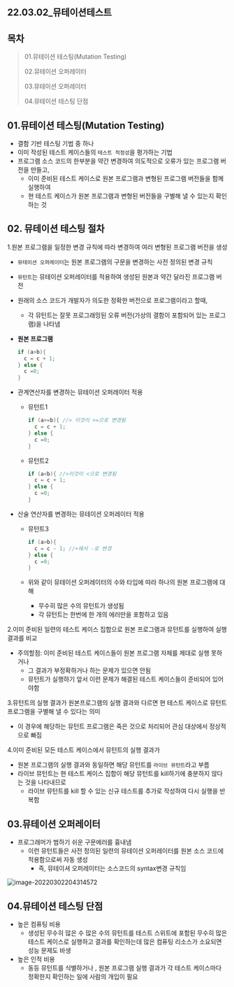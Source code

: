 ## 22.03.02_뮤테이션테스트

## 목차

> 01.뮤테이션 테스팅(Mutation Testing)
>
> 02.뮤테이션 오퍼레이터
>
> 03.뮤테이션 오퍼레이터
>
> 04.뮤테이션 테스팅 단점 

## 01.뮤테이션 테스팅(Mutation Testing)

- 결함 기반 테스팅 기법 중 하나
- 이미 작성된 테스트 케이스들의 `테스트 적정성`을 평가하는 기법
- 프로그램 소스 코드의 한부분을 약간 변경하여 의도적으로 오류가 있는 프로그램 버전을 만들고,
  - 이미 준비된 테스트 케이스로 원본 프로그램과 변형된 프로그램 버전들을 함께실행하여
  - 현 테스트 케이스가 원본 프로그램과 변형된 버전들을 구별해 낼 수 있는지 확인하는 것

## 02. 뮤테이션 테스팅 절차

1.원본 프로그램을 일정한 변경 규칙에 따라 변경하여 여러 변형된 프로그램 버전을 생성

- `뮤테이션 오퍼레이터`는 원본 프로그램의 구문을 변경하는 사전 정의된 변경 규칙
- `뮤턴트`는 뮤테이션 오퍼레이터를 적용하여 생성된 원본과 약간 달라진 프로그램 버전
- 원래의 소스 코드가 개발자가 의도한 정확한 버전으로 프로그램이라고 할때,
  - 각 뮤턴트는 잘못 프로그래밍된 오류 버전(가상의 결함이 포함되어 있는 프로그램)을 나타냄

- **원본 프로그램**

  ```csharp
  if (a>b){
    c = c + 1;
  } else {
    c =0;
  }
  ```

- 관계연산자를 변경하는 뮤테이션 오퍼레이터 적용

  - 뮤턴트1 

    ```csharp
    if (a>=b){ //> 이것이 >=으로 변경됨
      c = c + 1;
    } else {
      c =0;
    }
    ```

  - 뮤턴트2

    ```csharp
    if (a<b){ //>이것이 <으로 변경됨
      c = c + 1;
    } else {
      c =0;
    }
    ```

- 산술 연산자를 변경하는 뮤테이션 오퍼레이터 적용

  - 뮤턴트3

    ```csharp
    if (a>b){
      c = c - 1; //+에서 -로 변경
    } else {
      c =0;
    }
    ```

  - 위와 같이 뮤테이션 오퍼레이터의 수와 타입에 따라 하나의 원본 프로그램에 대해 
    - 무수히 많은 수의 뮤턴트가 생성됨
    - 각 뮤턴트는 한번에 한 개의 에러만을 포함하고 있음

2.이미 준비된 일련의 테스트 케이스 집합으로 원본 프로그램과 뮤턴트를 실행하여 실행결과를 비교

- 주의할점: 이미 준비된 테스트 케이스들이 원본 프로그램 자체를 제대로 실행 못하거나
  - 그 결과가 부정확하거나 하는 문제가 있으면 안됨
  - 뮤턴트가 실행하기 앞서 이런 문제가 해결된 테스트 케이스들이 준비되어 있어야함

3.뮤턴트의 실행 결과가 원본프로그램의 실행 결과와 다르면 현 테스트 케이스로 뮤턴트 프로그램을 구별해 낼 수 있다는 의미

- 이 경우에 해당하는 뮤턴트 프로그램은 죽은 것으로 처리되어 관심 대상에서 정상적으로 빠짐

4.이미 준비된 모든 테스트 케이스에서 뮤턴트의 실행 결과가 

- 원본 프로그램의 실행 결과와 동일하면 해당 뮤턴트를 `라이브 뮤턴트`라고 부름
- 라이브 뮤턴트는 현 테스트 케이스 집합이 해당 뮤턴트를 kill하기에 충분하지 않다는 것을 나타내므로
  - 라이브 뮤턴트를 kill 할 수 있는 신규 테스트를 추가로 작성하여 다시 실행을 반복함

## 03.뮤테이션 오퍼레이터

- 프로그래머가 범하기 쉬운 구문에러를 흉내냄
  - 이런 뮤턴트들은 사전 정의된 일련의 뮤테이션 오퍼레이터를 원본 소스 코드에 적용함으로써 자동 생성
    - 즉, 뮤테이셔 오퍼레이터는 소스코드의 syntax변경 규칙임

![image-20220302204314572](22.03.02_뮤테이션테스트.assets/image-20220302204314572.png)

## 04.뮤테이션 테스팅 단점

- 높은 컴퓨팅 비용
  - 생성된 무수히 많은 수 많은 수의 뮤턴트를 테스트 스위트에 포함된 무수히 많은 테스트 케이스로 실행하고 결과를 확인하는데 많은 컴퓨팅 리소스가 소요되면 성능 문제도 바생
- 높은 인적 비용
  - 동등 뮤턴트를 식별하거나 , 원본 프로그램 실행 결과가 각 테스트 케이스마다 정확한지 확인하는 일에 사람의 개입이 필요

